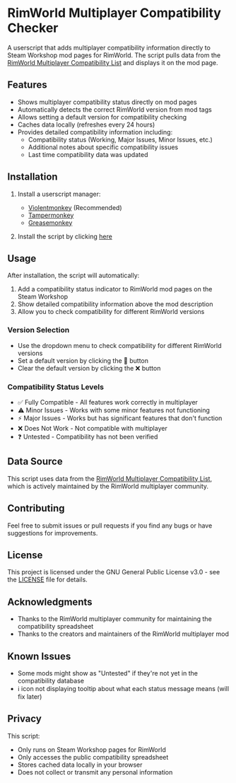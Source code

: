 # RimWorld Multiplayer Compatibility Checker

A userscript that adds multiplayer compatibility information directly to Steam Workshop mod pages for RimWorld. The script pulls data from the [RimWorld Multiplayer Compatibility List](https://docs.google.com/spreadsheets/d/1jaDxV8F7bcz4E9zeIRmZGKuaX7d0kvWWq28aKckISaY) and displays it on the mod page.

## Features

- Shows multiplayer compatibility status directly on mod pages
- Automatically detects the correct RimWorld version from mod tags
- Allows setting a default version for compatibility checking
- Caches data locally (refreshes every 24 hours)
- Provides detailed compatibility information including:
    - Compatibility status (Working, Major Issues, Minor Issues, etc.)
    - Additional notes about specific compatibility issues
    - Last time compatibility data was updated

## Installation

1. Install a userscript manager:
    - [Violentmonkey](https://violentmonkey.github.io/) (Recommended)
    - [Tampermonkey](https://www.tampermonkey.net/)
    - [Greasemonkey](https://www.greasespot.net/)

2. Install the script by clicking [here](https://github.com/jakedev796/rimworld-mp-compatibility-checker/raw/refs/heads/master/rimworld-mp-compatibility.user.js) 

## Usage

After installation, the script will automatically:
1. Add a compatibility status indicator to RimWorld mod pages on the Steam Workshop
2. Show detailed compatibility information above the mod description
3. Allow you to check compatibility for different RimWorld versions

### Version Selection
- Use the dropdown menu to check compatibility for different RimWorld versions
- Set a default version by clicking the 📌 button
- Clear the default version by clicking the ❌ button

### Compatibility Status Levels
- ✅ Fully Compatible - All features work correctly in multiplayer
- ⚠️ Minor Issues - Works with some minor features not functioning
- ⚡ Major Issues - Works but has significant features that don't function
- ❌ Does Not Work - Not compatible with multiplayer
- ❓ Untested - Compatibility has not been verified

## Data Source

This script uses data from the [RimWorld Multiplayer Compatibility List](https://docs.google.com/spreadsheets/d/1jaDxV8F7bcz4E9zeIRmZGKuaX7d0kvWWq28aKckISaY), which is actively maintained by the RimWorld multiplayer community.

## Contributing

Feel free to submit issues or pull requests if you find any bugs or have suggestions for improvements.

## License

This project is licensed under the GNU General Public License v3.0 - see the [LICENSE](LICENSE) file for details.

## Acknowledgments

- Thanks to the RimWorld multiplayer community for maintaining the compatibility spreadsheet
- Thanks to the creators and maintainers of the RimWorld multiplayer mod

## Known Issues

- Some mods might show as "Untested" if they're not yet in the compatibility database
- ℹ️ icon not displaying tooltip about what each status message means (will fix later)

## Privacy

This script:
- Only runs on Steam Workshop pages for RimWorld
- Only accesses the public compatibility spreadsheet
- Stores cached data locally in your browser
- Does not collect or transmit any personal information